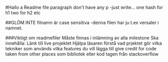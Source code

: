 #Hallo a Readme file
paragraph don't have any p -just write...
one hash for h1 two for h2 etc

##GLÖM INTE
filnamn är case sensitiva -denna filen har ju t.ex versaler i namnet.

###Viktigt om readmefiler
Måste finnas i inlämning av alla milestone
Ska innehålla:
Länk till live projektet
Hjälpa läsaren förstå vad prjektet gör
vilka tekniker som används
vilka features du vill lägga till
give credit for code taken from other places
som bibliotek eller kod tagen från stackoverflow
